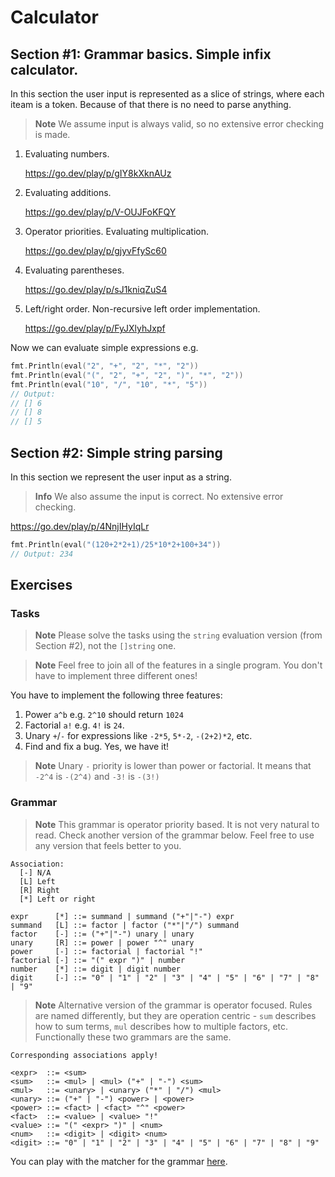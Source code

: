 # Calculator

## Section #1: Grammar basics. Simple infix calculator.

In this section the user input is represented as a slice of strings, where each iteam is a token. Because of that there is no need to parse anything.

> **Note**
> We assume input is always valid, so no extensive error checking is made.

1. Evaluating numbers.

   https://go.dev/play/p/gIY8kXknAUz
   
2. Evaluating additions.

   https://go.dev/play/p/V-OUJFoKFQY

3. Operator priorities. Evaluating multiplication.

   https://go.dev/play/p/gjyvFfySc60

4. Evaluating parentheses.

   https://go.dev/play/p/sJ1kniqZuS4

5. Left/right order. Non-recursive left order implementation.

   https://go.dev/play/p/FyJXlyhJxpf

Now we can evaluate simple expressions e.g.

```go
fmt.Println(eval("2", "+", "2", "*", "2"))
fmt.Println(eval("(", "2", "+", "2", ")", "*", "2"))
fmt.Println(eval("10", "/", "10", "*", "5"))
// Output:
// [] 6
// [] 8
// [] 5
```

## Section #2: Simple string parsing

In this section we represent the user input as a string.

> **Info**
> We also assume the input is correct. No extensive error checking.

https://go.dev/play/p/4NnjIHyIqLr

```go
fmt.Println(eval("(120+2*2+1)/25*10*2+100+34"))
// Output: 234
```

## Exercises

### Tasks

> **Note**
> Please solve the tasks using the `string` evaluation version (from Section #2), not the `[]string` one.

> **Note**
> Feel free to join all of the features in a single program. You don't have to implement three different ones!

You have to implement the following three features:

1. Power `a^b` e.g. `2^10` should return `1024`
2. Factorial `a!` e.g. `4!` is `24`.
3. Unary `+`/`-` for expressions like `-2*5`, `5*-2`, `-(2+2)*2`, etc.
4. Find and fix a bug. Yes, we have it!

> **Note**
> Unary `-` priority is lower than power or factorial. It means that `-2^4` is `-(2^4)` and `-3!` is `-(3!)`

### Grammar

> **Note**
> This grammar is operator priority based. It is not very natural to read. Check another version of the grammar below.
> Feel free to use any version that feels better to you.

```
Association:
  [-] N/A
  [L] Left
  [R] Right
  [*] Left or right

expr      [*] ::= summand | summand ("+"|"-") expr
summand   [L] ::= factor | factor ("*"|"/") summand
factor    [-] ::= ("+"|"-") unary | unary
unary     [R] ::= power | power "^" unary
power     [-] ::= factorial | factorial "!"
factorial [-] ::= "(" expr ")" | number
number    [*] ::= digit | digit number
digit     [-] ::= "0" | "1" | "2" | "3" | "4" | "5" | "6" | "7" | "8" | "9"
```

> **Note**
> Alternative version of the grammar is operator focused. Rules are named differently, but they are operation centric - `sum`
> describes how to sum terms, `mul` describes how to multiple factors, etc. Functionally these two grammars are the same.

```bnf
Corresponding associations apply!

<expr>  ::= <sum>
<sum>   ::= <mul> | <mul> ("+" | "-") <sum>
<mul>   ::= <unary> | <unary> ("*" | "/") <mul>
<unary> ::= ("+" | "-") <power> | <power>
<power> ::= <fact> | <fact> "^" <power>
<fact>  ::= <value> | <value> "!"
<value> ::= "(" <expr> ")" | <num>
<num>   ::= <digit> | <digit> <num>
<digit> ::= "0" | "1" | "2" | "3" | "4" | "5" | "6" | "7" | "8" | "9"
```

You can play with the matcher for the grammar [here](https://bnfplayground.pauliankline.com/?bnf=%3Cexpr%3E%20%20%3A%3A%3D%20%3Csum%3E%0A%3Csum%3E%20%20%20%3A%3A%3D%20%3Cmul%3E%20%7C%20%3Cmul%3E%20%28%22%2B%22%20%7C%20%22-%22%29%20%3Csum%3E%0A%3Cmul%3E%20%20%20%3A%3A%3D%20%3Cunary%3E%20%7C%20%3Cunary%3E%20%28%22%2a%22%20%7C%20%22%2F%22%29%20%3Cmul%3E%0A%3Cunary%3E%20%3A%3A%3D%20%28%22%2B%22%20%7C%20%22-%22%29%20%3Cpower%3E%20%7C%20%3Cpower%3E%0A%3Cpower%3E%20%3A%3A%3D%20%3Cfact%3E%20%7C%20%3Cfact%3E%20%22%5E%22%20%3Cpower%3E%0A%3Cfact%3E%20%20%3A%3A%3D%20%3Cvalue%3E%20%7C%20%3Cvalue%3E%20%22%21%22%0A%3Cvalue%3E%20%3A%3A%3D%20%22%28%22%20%3Cexpr%3E%20%22%29%22%20%7C%20%3Cnum%3E%0A%3Cnum%3E%20%20%20%3A%3A%3D%20%3Cdigit%3E%20%7C%20%3Cdigit%3E%20%3Cnum%3E%0A%3Cdigit%3E%20%3A%3A%3D%20%220%22%20%7C%20%221%22%20%7C%20%222%22%20%7C%20%223%22%20%7C%20%224%22%20%7C%20%225%22%20%7C%20%226%22%20%7C%20%227%22%20%7C%20%228%22%20%7C%20%229%22).

